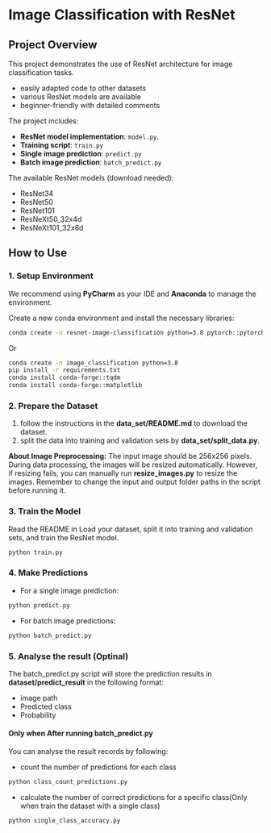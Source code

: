 # Image Classification with ResNet

## Project Overview
This project demonstrates the use of ResNet architecture for image classification tasks. 
- easily adapted code to other datasets
- various ResNet models are available
- beginner-friendly with detailed comments

The project includes:
- **ResNet model implementation**: `model.py`.
- **Training script**: `train.py`
- **Single image prediction**: `predict.py` 
- **Batch image prediction**: `batch_predict.py`

The available ResNet models (download needed):
- ResNet34
- ResNet50
- ResNet101
- ResNeXt50_32x4d
- ResNeXt101_32x8d


## How to Use

### 1. Setup Environment
We recommend using **PyCharm** as your IDE and **Anaconda** to manage the environment.

Create a new conda environment and install the necessary libraries:

```bash
conda create -n resnet-image-classification python=3.8 pytorch::pytorch=1.10.0 pytorch::torchvision=0.11.1 conda-forge::tqdm conda-forge::matplotlib 
```
Or 
```bash
conda create -n image_classification python=3.8
pip install -r requirements.txt
conda install conda-forge::tqdm
conda install conda-forge::matplotlib
```

### 2. Prepare the Dataset
1. follow the instructions in the **data_set/README.md** to download the dataset.
2. split the data into training and validation sets by **data_set/split_data.py**.

**About Image Preprocessing:**
The input image should be 256x256 pixels. During data processing, the images will be resized automatically. However, if resizing fails, you can manually run **resize_images.py** to resize the images. Remember to change the input and output folder paths in the script before running it.

### 3. Train the Model
Read the README in 
Load your dataset, split it into training and validation sets, and train the ResNet model.
```bash
python train.py
```

### 4. Make Predictions

- For a single image prediction:
```bash
python predict.py
```

- For batch image predictions:
```bash
python batch_predict.py
```

### 5. Analyse the result (Optinal)

The batch_predict.py script will store the prediction results in **dataset/predict_result** in the following format:
- image path
- Predicted class
- Probability

#### Only when After running batch_predict.py

You can analyse the result records by following:

- count the number of predictions for each class
```bash
python class_count_predictions.py
```
- calculate the number of correct predictions for a specific class(Only when train the dataset with a single class)

```bash
python single_class_accuracy.py
```

